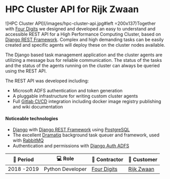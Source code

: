 # HPC Cluster API for Rijk Zwaan

![HPC Cluster API](/images/hpc-cluster-api.jpg#left =200x137)Together with [Four Digits](https://www.fourdigits.nl/) we designed and developed an easy to understand and accessible REST API for a High Performance Computing Cluster, based on [Django REST Framework](https://www.django-rest-framework.org). Complex and high demanding tasks can be easily created and specific agents will deploy these on the cluster nodes available.


The Django based task management application and the cluster agents are utilizing a message bus for reliable communication. The status of the tasks and the status of the agents running on the cluster can always be queried using the REST API.


The REST API was developed including:
- Microsoft ADFS authentication and token generation
- A pluggable infrastructure for writing custom cluster agents
- Full [Gitlab CI/CD](https://docs.gitlab.com/ee/ci/) integration including docker image registry publishing and wiki documentation


#### Noticeable technologies
- [Django](https://www.djangoproject.com/) with [Django REST Framework](https://www.django-rest-framework.org/) using [PostgreSQL](https://www.postgresql.org/)
- The excellent [Dramatiq](https://dramatiq.io/) background task queuer and framework, used with [RabbitMQ](https://www.rabbitmq.com/)
- Authentication and permissions with [Django Auth ADFS](https://github.com/jobec/django-auth-adfs)


| :calendar: Period  | :computer: Role | :office: Contractor                      | :man: Customer               |
| ------------------ | ----------------------- | ---------------------------------------- | ------------------------------------------ |
| 2018 -2019         | Python Developer        | [Four Digits](https://www.fourdigits.nl) | [Rijk Zwaan](https://www.rijkzwaan.com)    |
